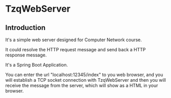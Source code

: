 # TzqWebServer

## Introduction

It's a simple web server designed for Computer Network course. 

It could resolve the HTTP request message and send back a HTTP response message.

It's a Spring Boot Application.

You can enter the url "localhost:12345/index" to you web browser, and you will establish a TCP socket connection with TzqWebServer and then you will receive the message from the server, which will show as a HTML in your browser.
